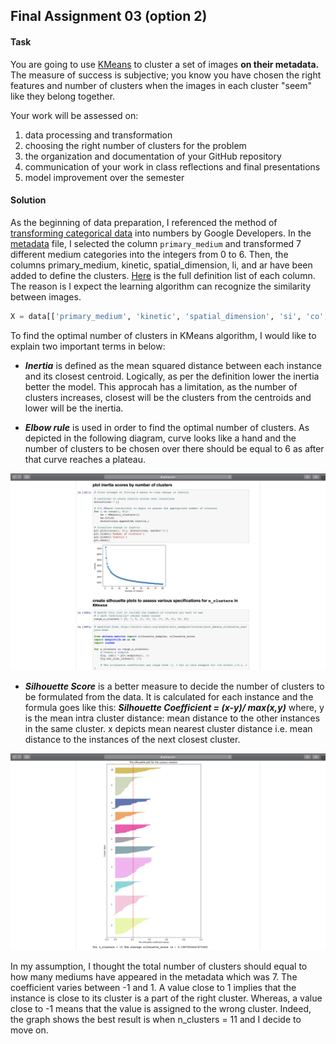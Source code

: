 ## Final Assignment 03 (option 2)

#### Task

You are going to use [KMeans](http://scikit-learn.org/stable/modules/generated/sklearn.cluster.KMeans.html) to cluster a set of images **on their metadata.** The measure of success is subjective; you know you have chosen the right features and number of clusters when the images in each cluster "seem" like they belong together. 

Your work will be assessed on: 
1. data processing and transformation  
2. choosing the right number of clusters for the problem  
3. the organization and documentation of your GitHub repository  
4. communication of your work in class reflections and final presentations  
5. model improvement over the semester

#### Solution

As the beginning of data preparation, I referenced the method of [transforming categorical data](https://developers.google.com/machine-learning/data-prep/transform/transform-categorical) into numbers by Google Developers. In the [metadata](https://github.com/yujunmjiang/machine-learning-spring-20/blob/master/final_assignment_3/cluster_images.csv) file, I selected the column `primary_medium` and transformed 7 different medium categories into the integers from 0 to 6. Then, the columns primary_medium, kinetic, spatial_dimension, li, and ar have been added to define the clusters. [Here](https://github.com/yujunmjiang/machine-learning-spring-20/blob/master/final_assignment_3/contents-of-cluster_images.csv) is the full definition list of each column. The reason is I expect the learning algorithm can recognize the similarity between images.

```python
X = data[['primary_medium', 'kinetic', 'spatial_dimension', 'si', 'co', 'or', 'sh', 'li', 'ar']]
```

To find the optimal number of clusters in KMeans algorithm, I would like to explain two important terms in below:

* ***Inertia*** is defined as the mean squared distance between each instance and its closest centroid. Logically, as per the definition lower the inertia better the model. This approcah has a limitation, as the number of clusters increases, closest will be the clusters from the centroids and lower will be the inertia.

* ***Elbow rule*** is used in order to find the optimal number of clusters. As depicted in the following diagram, curve looks like a hand and the number of clusters to be chosen over there should be equal to 6 as after that curve reaches a plateau.

<img src="https://github.com/yujunmjiang/machine-learning-spring-20/blob/master/final_assignment_3/image/Screen%20Shot%202020-04-20%20at%2010.17.24%20PM.png">

* ***Silhouette Score*** is a better measure to decide the number of clusters to be formulated from the data. It is calculated for each instance and the formula goes like this: ***Silhouette Coefficient = (x-y)/ max(x,y)*** where, y is the mean intra cluster distance: mean distance to the other instances in the same cluster. x depicts mean nearest cluster distance i.e. mean distance to the instances of the next closest cluster.

<img src="https://github.com/yujunmjiang/machine-learning-spring-20/blob/master/final_assignment_3/image/Screen%20Shot%202020-04-20%20at%2010.18.59%20PM.png">

In my assumption, I thought the total number of clusters should equal to how many mediums have appeared in the metadata which was 7. The coefficient varies between -1 and 1. A value close to 1 implies that the instance is close to its cluster is a part of the right cluster. Whereas, a value close to -1 means that the value is assigned to the wrong cluster. Indeed, the graph shows the best result is when n_clusters = 11 and I decide to move on.
